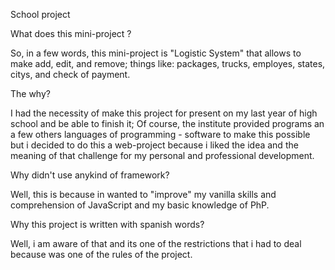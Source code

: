 School project



What does this mini-project ? 


So, in a few words, this mini-project is "Logistic System" that allows to make add, edit, and remove; things like: packages, trucks, employes, states, citys, and check of payment.

The why?

I had the necessity of make this project for present on my last year of high school and be able to finish it; Of course, the institute provided programs an a few others languages of programming - software to make this possible but i decided to do this a web-project because i liked the idea and the meaning of that challenge for my personal and professional development.



Why didn't use anykind of framework?

Well, this is because in wanted to "improve" my vanilla skills and comprehension of JavaScript and my basic knowledge of PhP.




Why this project is written with spanish words?

Well, i am aware of that and its one of the restrictions that i had to deal because was one of the rules of the project.
